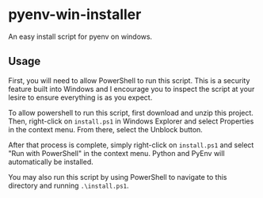 # pyenv-win-installer

An easy install script for pyenv on windows.

## Usage

First, you will need to allow PowerShell to run this script. This is a security feature built into Windows and I encourage you to inspect the script at your lesire to ensure everything is as you expect.

To allow powershell to run this script, first download and unzip this project. Then, right-click on `install.ps1` in Windows Explorer and select Properties in the context menu. From there, select the Unblock button.

After that process is complete, simply right-click on `install.ps1` and select "Run with PowerShell" in the context menu. Python and PyEnv will automatically be installed.

You may also run this script by using PowerShell to navigate to this directory and running `.\install.ps1`.